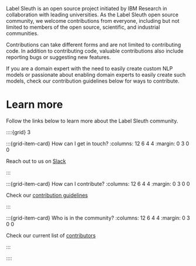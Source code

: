 Label Sleuth is an open source project initiated by IBM Research in collaboration with leading universities.
As the Label Sleuth open source community, we welcome contributions from everyone, including but not limited to
members of the open source, scientific, and industrial communities.

Contributions can take different forms and are not limited to contributing code.
In addition to contributing code, valuable contributions also include reporting bugs or suggesting new features.

If you are a domain expert with the need to easily create custom NLP models or passionate about enabling domain experts
to easily create such models, check our contribution guidelines below for ways to contribute.

# Learn more

Follow the links below to learn more about the Label Sleuth community.

::::{grid} 3

:::{grid-item-card}  How can I get in touch?
:columns: 12 6 4 4
:margin: 0 3 0 0

Reach out to us on [Slack](https://join.slack.com/t/labelsleuth/shared_invite/zt-1h1exje12-wuSTcktxUVHefZgAZ9bEiQ)

:::

:::{grid-item-card}  How can I contribute?
:columns: 12 6 4 4
:margin: 0 3 0 0

Check our [contribution guidelines](contributing)

:::

:::{grid-item-card}  Who is in the community?
:columns: 12 6 4 4
:margin: 0 3 0 0

Check our current list of [contributors](contributors)

:::

::::
